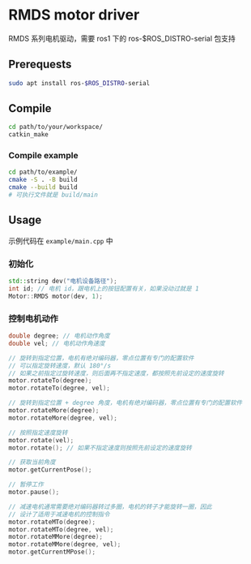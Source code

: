 # RMDS motor driver

RMDS 系列电机驱动，需要 ros1 下的 ros-$ROS_DISTRO-serial 包支持

## Prerequests

```bash
sudo apt install ros-$ROS_DISTRO-serial
```

## Compile

```bash
cd path/to/your/workspace/
catkin_make
```

### Compile example
```bash
cd path/to/example/
cmake -S . -B build
cmake --build build
# 可执行文件就是 build/main
```

## Usage

示例代码在 `example/main.cpp` 中

### 初始化

```cpp
std::string dev("电机设备路径");
int id; // 电机 id，跟电机上的按钮配置有关，如果没动过就是 1
Motor::RMDS motor(dev, 1);
```

### 控制电机动作

```cpp
double degree; // 电机动作角度
double vel; // 电机动作角速度

// 旋转到指定位置，电机有绝对编码器，零点位置有专门的配置软件
// 可以指定旋转速度，默认 180°/s
// 如果之前指定过旋转速度，则后面再不指定速度，都按照先前设定的速度旋转
motor.rotateTo(degree);
motor.rotateTo(degree, vel);

// 旋转到指定位置 + degree 角度，电机有绝对编码器，零点位置有专门的配置软件
motor.rotateMore(degree);
motor.rotateMore(degree, vel);

// 按照指定速度旋转
motor.rotate(vel);
motor.rotate(); // 如果不指定速度则按照先前设定的速度旋转

// 获取当前角度
motor.getCurrentPose();

// 暂停工作
motor.pause();

// 减速电机通常需要绝对编码器转过多圈，电机的转子才能旋转一圈，因此
// 设计了适用于减速电机的控制指令
motor.rotateMTo(degree);
motor.rotateMTo(degree, vel);
motor.rotateMMore(degree);
motor.rotateMMore(degree, vel);
motor.getCurrentMPose();
```